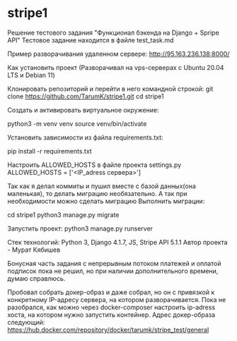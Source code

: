 # stripe1
Решение тестового задания "Функционал бэкенда на Django + Spripe API"
Тестовое задание находится в файле test_task.md

Пример разворачивания удаленном сервере:
http://95.163.236.138:8000/

Как установить проект
(Разворачивал на vps-серверах с Ubuntu 20.04 LTS и Debian 11)

Клонировать репозиторий и перейти в него командной строкой:
git clone https://github.com/TarumK/stripe1.git
cd stripe1

Создать и активировать виртуальное окружение:

python3 -m venv venv
source venv/bin/activate

Установить зависимости из файла requirements.txt:

pip install -r requirements.txt

Настроить ALLOWED_HOSTS в файле проекта settings.py
ALLOWED_HOSTS = ['<IP_adress сервера>']

Так как я делал коммиты и пушил вместе с базой данных(она маленькая), то делать миграцию необязательно.
А так при необходимости можно сделать миграцию
Выполнить миграции:

cd stripe1
python3 manage.py migrate

Запустить проект:
python3 manage.py runserver

Стек технологий: Python 3, Django 4.1.7, JS, Stripe API 5.1.1
Автор проекта - Мурат Кябишев

Бонусная часть задания с непрерывным потоком платежей и оплатой подписок пока не решил,
но при наличии дополнительного времени, думаю справлюсь.

Пробовал собрать докер-образ и даже собрал, но он с привязкой к конкретному IP-адресу сервера,
на котором разворачивается. Пока не разобрался, как можно через docker-composer настроить ip-adress хоста,
на котором нужно запустить контейнер.
Адрес докер-образа следующий: https://hub.docker.com/repository/docker/tarumk/stripe_test/general



